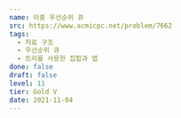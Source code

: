```yaml
---
name: 이중 우선순위 큐
src: https://www.acmicpc.net/problem/7662
tags: 
  - 자료 구조
  - 우선순위 큐
  - 트리를 사용한 집합과 맵
done: false
draft: false
level: 11
tier: Gold V
date: 2021-11-04
---
```

